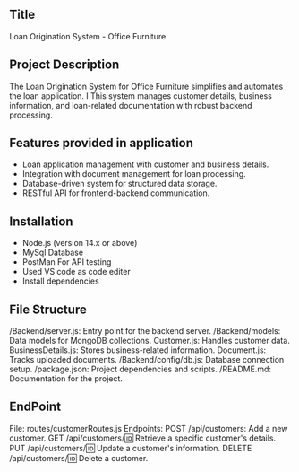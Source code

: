 ## Title
Loan Origination System - Office Furniture

## Project Description
The Loan Origination System for Office Furniture simplifies and automates the loan application.
I This system manages customer details, business information, and loan-related documentation with robust backend processing.

## Features provided in application
- Loan application management with customer and business details.
- Integration with document management for loan processing.
- Database-driven system for structured data storage.
- RESTful API for frontend-backend communication.
## Installation
- Node.js (version 14.x or above)
- MySql Database
- PostMan For API testing
- Used VS code as code editer
- Install dependencies
## File Structure
/Backend/server.js: Entry point for the backend server.
/Backend/models: Data models for MongoDB collections.
Customer.js: Handles customer data.
BusinessDetails.js: Stores business-related information.
Document.js: Tracks uploaded documents.
/Backend/config/db.js: Database connection setup.
/package.json: Project dependencies and scripts.
/README.md: Documentation for the project.

## EndPoint
File: routes/customerRoutes.js
Endpoints:
POST /api/customers: Add a new customer.
GET /api/customers/:id: Retrieve a specific customer's details.
PUT /api/customers/:id: Update a customer's information.
DELETE /api/customers/:id: Delete a customer.


